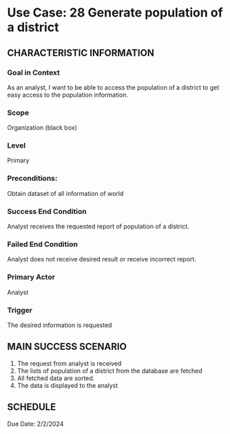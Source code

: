 # Use Case: 28	Generate population of a district

## CHARACTERISTIC INFORMATION
### Goal in Context
As an analyst, I want to be able to access the population of a district to get easy access to the population information.
### Scope
Organization (black box)
### Level
Primary
### Preconditions:
Obtain dataset of all information of world
### Success End Condition
Analyst receives the requested report of population of a district.
### Failed End Condition
Analyst does not receive desired result or receive incorrect report.
### Primary Actor
Analyst
### Trigger
The desired information is requested

## MAIN SUCCESS SCENARIO
1.  The request from analyst is received
2.  The lists of population of a district from the database are fetched
3.  All fetched data are sorted.
4.  The data is displayed to the analyst

## SCHEDULE
Due Date: 2/2/2024

